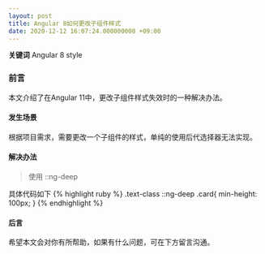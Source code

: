 ```yaml
---
layout: post
title: Angular 8如何更改子组件样式
date: 2020-12-12 16:07:24.000000000 +09:00
---
```


**关键词** Angular 8  style

### 前言
本文介绍了在Angular 11中，更改子组件样式失效时的一种解决办法。

#### 发生场景
根据项目需求，需要更改一个子组件的样式，单纯的使用后代选择器无法实现。

#### 解决办法
> 使用 ::ng-deep 

具体代码如下
{% highlight ruby %}
.text-class ::ng-deep .card{
  min-height: 100px;
}
{% endhighlight %}

#### 后言
希望本文会对你有所帮助，如果有什么问题，可在下方留言沟通。


